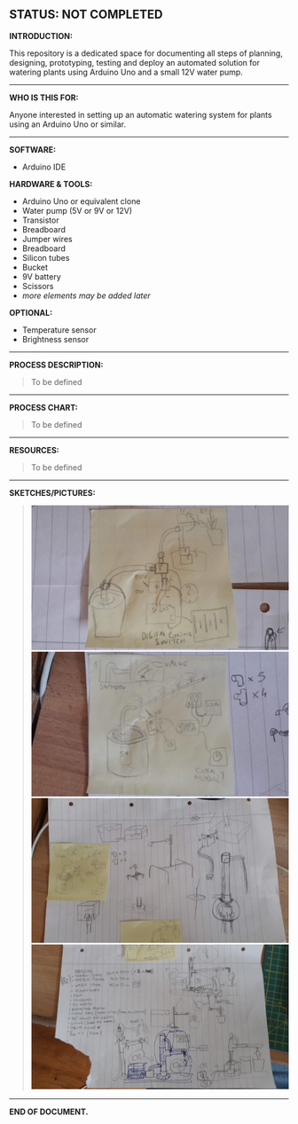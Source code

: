 
## **STATUS: NOT COMPLETED**


**INTRODUCTION:**

This repository is a dedicated space for documenting all steps of planning, designing, prototyping, testing and deploy an automated solution for watering plants using Arduino Uno and a small 12V water pump.

__________________________________________________________________________________________________________

**WHO IS THIS FOR:**

Anyone interested in setting up an automatic watering system for plants using an Arduino Uno or similar.

__________________________________________________________________________________________________________

**SOFTWARE:**
* Arduino IDE

**HARDWARE & TOOLS:**
* Arduino Uno or equivalent clone
* Water pump (5V or 9V or 12V)
* Transistor
* Breadboard
* Jumper wires
* Breadboard
* Silicon tubes
* Bucket
* 9V battery
* Scissors
* *more elements may be added later*

**OPTIONAL:**
* Temperature sensor
* Brightness sensor

__________________________________________________________________________________________________________

**PROCESS DESCRIPTION:**

>To be defined

__________________________________________________________________________________________________________

**PROCESS CHART:**

>To be defined

__________________________________________________________________________________________________________

**RESOURCES:**

>To be defined

__________________________________________________________________________________________________________

**SKETCHES/PICTURES:**

> ![Sketch 0](https://github.com/PG-8/arduino-watering-system/blob/master/Sketch0.jpg)
> ![Sketch 1](https://github.com/PG-8/arduino-watering-system/blob/master/Sketch1.jpg)
> ![Sketch 2](https://github.com/PG-8/arduino-watering-system/blob/master/Sketch2.jpg)
> ![Sketch 3](https://github.com/PG-8/arduino-watering-system/blob/master/Sketch3.jpg)

__________________________________________________________________________________________________________

**END OF DOCUMENT.**
